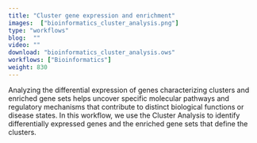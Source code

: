 ```yaml
---
title: "Cluster gene expression and enrichment"
images:  ["bioinformatics_cluster_analysis.png"]
type: "workflows"
blog:  ""
video: ""
download: "bioinformatics_cluster_analysis.ows"
workflows: ["Bioinformatics"]
weight: 830
---
```


Analyzing the differential expression of genes characterizing clusters and enriched gene sets helps uncover specific molecular pathways and regulatory mechanisms that contribute to distinct biological functions or disease states. In this workflow, we use the Cluster Analysis to identify differentially expressed genes and the enriched gene sets that define the clusters.
